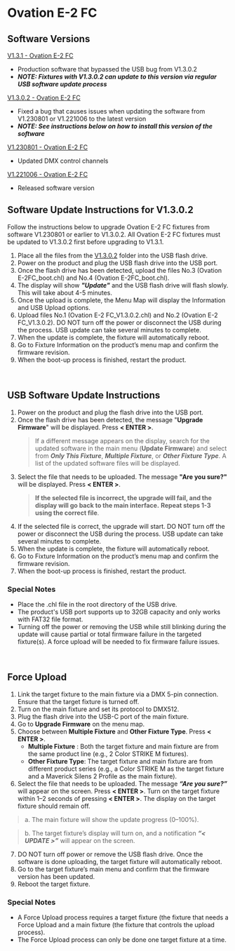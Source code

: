 # Ovation E-2 FC

## Software Versions

[V1.3.1 - Ovation E-2 FC](https://github.com/Chauvet-Pro/OVATIONE2FC/blob/dc0657b88ee638a5fcbe1db2875c935c5136c4dd/firmware/V1.3.1.zip)
- Production software that bypassed the USB bug from V1.3.0.2
- ***NOTE: Fixtures with V1.3.0.2 can update to this version via regular USB software update process***

[V1.3.0.2 - Ovation E-2 FC](https://github.com/Chauvet-Pro/OVATIONE2FC/blob/ec65dc5d73187f394da54d2d443a30821cb7ead2/firmware/V1.3.0.2.zip)
- Fixed a bug that causes issues when updating the software from V1.230801 or V1.221006 to the latest version
- ***NOTE: See instructions below on how to install this version of the software***

[V1.230801 - Ovation E-2 FC](https://github.com/Chauvet-Pro/OVATIONE2FC/blob/96d2fbf05fa47502a738681867c51e34c0e9fc49/firmware/V1.230801.zip)
- Updated DMX control channels

[V1.221006 - Ovation E-2 FC](https://github.com/Chauvet-Pro/OVATIONE2FC/blob/96d2fbf05fa47502a738681867c51e34c0e9fc49/firmware/V1.221006.zip)
- Released software version
&nbsp;

## Software Update Instructions for V1.3.0.2
Follow the instructions below to upgrade Ovation E-2 FC fixtures from software V1.230801 or earlier to V1.3.0.2.
All Ovation E-2 FC fixtures must be updated to V1.3.0.2 first before upgrading to V1.3.1.

1. Place all the files from the [V1.3.0.2](https://github.com/Chauvet-Pro/OVATIONE2FC/blob/dc0657b88ee638a5fcbe1db2875c935c5136c4dd/firmware/V1.3.0.2.zip) folder into the USB flash drive.
2. Power on the product and plug the USB flash drive into the USB port.
3. Once the flash drive has been detected, upload the files No.3 (Ovation E-2FC_boot.chl) and No.4 (Ovation E-2FC_boot.chl).
4. The display will show ***"Update"*** and the USB flash drive will flash slowly. This will take about 4-5 minutes.
5. Once the upload is complete, the Menu Map will display the Information and USB Upload options.
6. Upload files No.1 (Ovation E-2 FC_V1.3.0.2.chl) and No.2 (Ovation E-2 FC_V1.3.0.2). DO NOT turn off the power or disconnect the USB during the process. USB update can take several minutes to complete.
7. When the update is complete, the fixture will automatically reboot.
8. Go to Fixture Information on the product’s menu map and confirm the firmware revision.
9. When the boot-up process is finished, restart the product.

&nbsp;

## USB Software Update Instructions
1. Power on the product and plug the flash drive into the USB port.
2. Once the flash drive has been detected, the message "**Upgrade Firmware**" will be displayed. Press **< ENTER >**.
   >If a different message appears on the display, search for the updated software in the main menu (**Update Firmware**) and select from ***Only This Fixture***, ***Multiple Fixture***, or ***Other Fixture Type***. A list of the updated software files will be displayed.
3. Select the file that needs to be uploaded. The message **"Are you sure?"** will be displayed. Press **< ENTER >**.
   >**If the selected file is incorrect, the upgrade will fail, and the display will go back to the main interface.**
   >**Repeat steps 1-3 using the correct file**.
4. If the selected file is correct, the upgrade will start. DO NOT turn off the power or disconnect the USB during the process. USB update can take several minutes to complete.
5. When the update is complete, the fixture will automatically reboot.
6. Go to Fixture Information on the product’s menu map and confirm the firmware revision.
7. When the boot-up process is finished, restart the product.

### Special Notes
* Place the .chl file in the root directory of the USB drive.
* The product's USB port supports up to 32GB capacity and only works with FAT32 file format.
* Turning off the power or removing the USB while still blinking during the update will cause partial or total firmware failure in the targeted fixture(s). A force upload will be needed to fix firmware failure issues.


&nbsp;  

## Force Upload

1.	Link the target fixture to the main fixture via a DMX 5-pin connection. Ensure that the target fixture is turned off.
2.	Turn on the main fixture and set its protocol to DMX512.
3.	Plug the flash drive into the USB-C port of the main fixture.
4.	Go to **Upgrade Firmware** on the menu map.
5.	Choose between **Multiple Fixture** and **Other Fixture Type**. Press **< ENTER >**.
      * **Multiple Fixture** : Both the target fixture and main fixture are from the same product line (e.g., 2 Color STRIKE M fixtures).
      * **Other Fixture Type**: The target fixture and main fixture are from different product series (e.g., a Color STRIKE M as the target fixture and a Maverick Silens 2 Profile as the main fixture).
6.	Select the file that needs to be uploaded. The message ***“Are you sure?”*** will appear on the screen. Press **< ENTER >**. Turn on the target fixture within 1–2 seconds of pressing **< ENTER >**. The display on the target fixture should remain off.
   >a. The main fixture will show the update progress (0–100%).

   >b. The target fixture’s display will turn on, and a notification ***“< UPDATE >”*** will appear on the screen.
7.	DO NOT turn off power or remove the USB flash drive. Once the software is done uploading, the target fixture will automatically reboot.
8.	Go to the target fixture’s main menu and confirm that the firmware version has been updated.
9. Reboot the target fixture.

### Special Notes
* A Force Upload process requires a target fixture (the fixture that needs a Force Upload and a main fixture (the fixture that controls the upload process).
* The Force Upload process can only be done one target fixture at a time.
